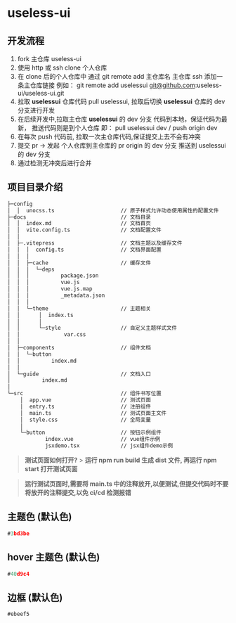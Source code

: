 # useless-ui

## 开发流程

1. fork 主仓库 useless-ui
2. 使用 http 或 ssh clone 个人仓库
3. 在 clone 后的个人仓库中 通过 git remote add 主仓库名 主仓库 ssh 添加一条主仓库链接 例如： git remote add uselessui git@github.com:useless-ui/useless-ui.git
4. 拉取 **uselessui** 仓库代码 pull uselessui, 拉取后切换 **uselessui** 仓库的 dev 分支进行开发
5. 在后续开发中,拉取主仓库 **uselessui** 的 dev 分支 代码到本地，保证代码为最新， 推送代码则是到个人仓库 即： pull uselessui dev / push origin dev
6. 在每次 push 代码前, 拉取一次主仓库代码,保证提交上去不会有冲突
7. 提交 pr -> 发起 个人仓库到主仓库的 pr origin 的 dev 分支 推送到 uselessui 的 dev 分支
8. 通过检测无冲突后进行合并

## 项目目录介绍

```bash
├─config
│  │  unocss.ts                     // 原子样式允许动态使用属性的配置文件
├─docs                              // 文档目录
│  │  index.md                      // 文档首页
│  │  vite.config.ts                // 文档配置文件
│  │
│  ├─.vitepress                     // 文档主题以及缓存文件
│  │  │  config.ts                  // 文档界面配置
│  │  │
│  │  ├─cache                       // 缓存文件
│  │  │  └─deps
│  │  │          package.json
│  │  │          vue.js
│  │  │          vue.js.map
│  │  │          _metadata.json
│  │  │
│  │  └─theme                       // 主题相关
│  │      │  index.ts
│  │      │
│  │      └─style                   // 自定义主题样式文件
│  │              var.css
│  │
│  ├─components                     // 组件文档
│  │  └─button
│  │          index.md
│  │
│  └─guide                          // 文档入口
│          index.md
│
└─src                               // 组件书写位置
    │  app.vue                      // 测试页面
    │  entry.ts                     // 注册组件
    │  main.ts                      // 测试页面主文件
    │  style.css                    // 全局变量
    │
    └─button                        // 按钮示例组件
            index.vue               // vue组件示例
            jsxdemo.tsx             // jsx组件demo示例
```

> **测试页面如何打开?** > **运行 npm run build 生成 dist 文件, 再运行 npm start 打开测试页面**

> **运行测试页面时,需要将 main.ts 中的注释放开,以便测试,但提交代码时不要将放开的注释提交,以免 ci/cd 检测报错**

## 主题色 (默认色)

```js
#3bd3be
```

## hover 主题色 (默认色)

```js
#40d9c4
```

## 边框 (默认色)

```js
#ebeef5
```
